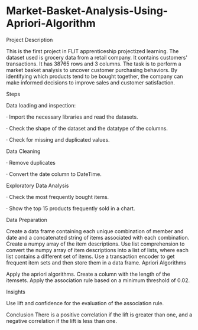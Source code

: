 # Market-Basket-Analysis-Using-Apriori-Algorithm


Project Description

This is the first project in FLIT apprenticeship projectized learning. The dataset used is grocery data from a retail company. It contains customers' transactions. It has 38765 rows and 3 columns. The task is to perform a market basket analysis to uncover customer purchasing behaviors. By identifying which products tend to be bought together, the company can make informed decisions to improve sales and customer satisfaction.

 

Steps

Data loading and inspection:

· Import the necessary libraries and read the datasets.

· Check the shape of the dataset and the datatype of the columns.

· Check for missing and duplicated values.

 

Data Cleaning

· Remove duplicates

· Convert the date column to DateTime.

 

Exploratory Data Analysis

· Check the most frequently bought items.

· Show the top 15 products frequently sold in a chart.



Data Preparation

Create a data frame containing each unique combination of member and date and a concatenated string of items associated with each combination.
Create a numpy array of the item descriptions.
Use list comprehension to convert the numpy array of item descriptions into a list of lists, where each list contains a different set of items.
Use a transaction encoder to get frequent item sets and then store them in a data frame.
Apriori Algorithms

Apply the apriori algorithms.
Create a column with the length of the itemsets.
Apply the association rule based on a minimum threshold of 0.02.
 

 

Insights

Use lift and confidence for the evaluation of the association rule.

Conclusion
There is a positive correlation if the lift is greater than one, and a negative correlation if the lift is less than one.


